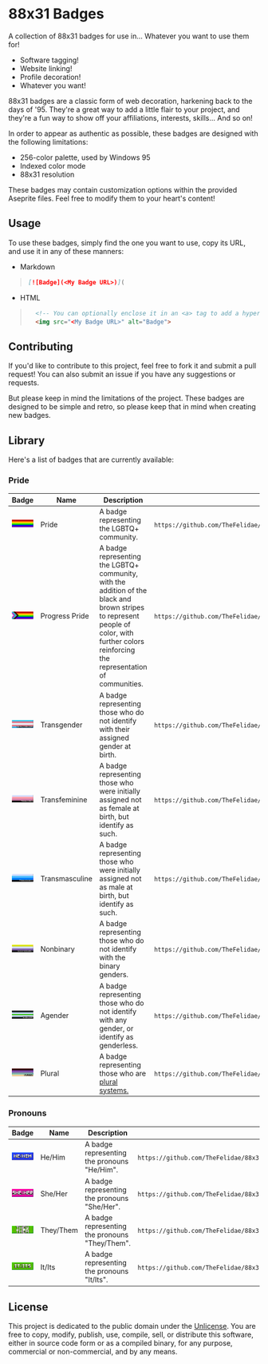 # 88x31 Badges

A collection of 88x31 badges for use in... Whatever you want to use them for!

- Software tagging!
- Website linking!
- Profile decoration!
- Whatever you want!

88x31 badges are a classic form of web decoration, harkening back to the days of '95. They're a great way to add a little flair to your project, and they're a fun way to show off your affiliations, interests, skills... And so on!

In order to appear as authentic as possible, these badges are designed with the following limitations:

- 256-color palette, used by Windows 95
- Indexed color mode
- 88x31 resolution

These badges may contain customization options within the provided Aseprite files. Feel free to modify them to your heart's content!

## Usage

To use these badges, simply find the one you want to use, copy its URL, and use it in any of these manners:

- Markdown

> ```markdown
> [![Badge](<My Badge URL>)](
>

- HTML

> ```html
>   <!-- You can optionally enclose it in an <a> tag to add a hyperlink -->
>   <img src="<My Badge URL>" alt="Badge">
> ```

## Contributing

If you'd like to contribute to this project, feel free to fork it and submit a pull request! You can also submit an issue if you have any suggestions or requests.

But please keep in mind the limitations of the project. These badges are designed to be simple and retro, so please keep that in mind when creating new badges.

## Library

Here's a list of badges that are currently available:

### Pride

<!-- Trans women are women :3-->
<!-- Trans men are men :3 -->
<!-- Non-binary people are valid :3 -->
<!-- Get over it >:3 -->

| Badge | Name | Description | URL |
| --- | --- | --- | --- |
| ![Pride](./images/pride/badge_pride.png) | Pride | A badge representing the LGBTQ+ community. | `https://github.com/TheFelidae/88x31/tree/main/images/pride/badge_pride.png` |
| ![Progress Pride](./images/pride/badge_progress.png) | Progress Pride | A badge representing the LGBTQ+ community, with the addition of the black and brown stripes to represent people of color, with further colors reinforcing the representation of communities. | `https://github.com/TheFelidae/88x31/tree/main/images/pride/badge_progress.png` |
| ![Transgender](./images/pride/badge_transgender.gif) | Transgender | A badge representing those who do not identify with their assigned gender at birth. | `https://github.com/TheFelidae/88x31/tree/main/images/pride/badge_transgender.gif` |
| ![Transfeminine](./images/pride/badge_transfem.gif) | Transfeminine | A badge representing those who were initially assigned not as female at birth, but identify as such. | `https://github.com/TheFelidae/88x31/tree/main/images/pride/badge_transfem.gif` |
| ![Transmasculine](./images/pride/badge_transmasc.gif) | Transmasculine | A badge representing those who were initially assigned not as male at birth, but identify as such. | `https://github.com/TheFelidae/88x31/tree/main/images/pride/badge_transmasc.gif` |
| ![Nonbinary](./images/pride/badge_nonbinary.gif) | Nonbinary | A badge representing those who do not identify with the binary genders. | `https://github.com/TheFelidae/88x31/tree/main/images/pride/badge_nonbinary.gif` |
| ![Agender](./images/pride/badge_agender.gif) | Agender | A badge representing those who do not identify with any gender, or identify as genderless. | `https://github.com/TheFelidae/88x31/tree/main/images/pride/badge_agender.gif` |
| ![Plural](./images/pride/badge_plural.gif) | Plural | A badge representing those who are [plural systems.](https://pluralpedia.org/w/Plurality) | `https://github.com/TheFelidae/88x31/tree/main/images/pride/badge_plural.gif` |

### Pronouns

| Badge | Name | Description | URL |
| --- | --- | --- | --- |
| ![He/Him](./images/pronouns/badge_he_him.png) | He/Him | A badge representing the pronouns "He/Him". | `https://github.com/TheFelidae/88x31/tree/main/images/pronouns/badge_he_him.png` |
| ![She/Her](./images/pronouns/badge_she_her.png) | She/Her | A badge representing the pronouns "She/Her". | `https://github.com/TheFelidae/88x31/tree/main/images/pronouns/badge_she_her.png` |
| ![They/Them](./images/pronouns/badge_they_them.png) | They/Them | A badge representing the pronouns "They/Them". | `https://github.com/TheFelidae/88x31/tree/main/images/pronouns/badge_they_them.png` |
| ![It/Its](./images/pronouns/badge_it_its.png) | It/Its | A badge representing the pronouns "It/Its". | `https://github.com/TheFelidae/88x31/tree/main/images/pronouns/badge_it_its.png` |

## License

This project is dedicated to the public domain under the [Unlicense](https://unlicense.org/). You are free to copy, modify, publish, use, compile, sell, or distribute this software, either in source code form or as a compiled binary, for any purpose, commercial or non-commercial, and by any means.
